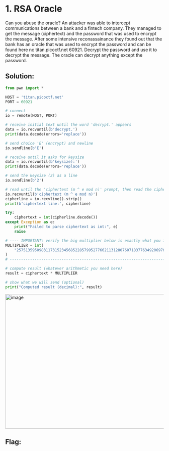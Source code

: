 # 1. RSA Oracle

Can you abuse the oracle?
An attacker was able to intercept communications between a bank and a fintech company. They managed to get the message (ciphertext) and the password that was used to encrypt the message.
After some intensive reconassainance they found out that the bank has an oracle that was used to encrypt the password and can be found here nc titan.picoctf.net 60921. Decrypt the password and use it to decrypt the message. The oracle can decrypt anything except the password.

## Solution:
```python
from pwn import *

HOST = 'titan.picoctf.net'
PORT = 60921

# connect
io = remote(HOST, PORT)

# receive initial text until the word 'decrypt.' appears
data = io.recvuntil(b'decrypt.')
print(data.decode(errors='replace'))

# send choice 'E' (encrypt) and newline
io.sendline(b'E')

# receive until it asks for keysize
data = io.recvuntil(b'keysize):')
print(data.decode(errors='replace'))

# send the keysize (2) as a line
io.sendline(b'2')

# read until the 'ciphertext (m ^ e mod n)' prompt, then read the ciphertext line
io.recvuntil(b'ciphertext (m ^ e mod n)')
cipherline = io.recvline().strip()
print(b'ciphertext line:', cipherline)

try:
    ciphertext = int(cipherline.decode())
except Exception as e:
    print("Failed to parse ciphertext as int:", e)
    raise

# ---- IMPORTANT: verify the big multiplier below is exactly what you intend ----
MULTIPLIER = int(
    "2575135950983117315234568522857995277662113128076071837763492069763989760018604733813265929772245292223046288098298720343542517375538185662305577375746934"
)
# ------------------------------------------------------------------------------

# compute result (whatever arithmetic you need here)
result = ciphertext * MULTIPLIER

# show what we will send (optional)
print("Computed result (decimal):", result)
```

<img width="1891" height="426" alt="image" src="https://github.com/user-attachments/assets/88fa4469-6777-4732-a412-da8e6909ac09" />




## Flag:

```

```




